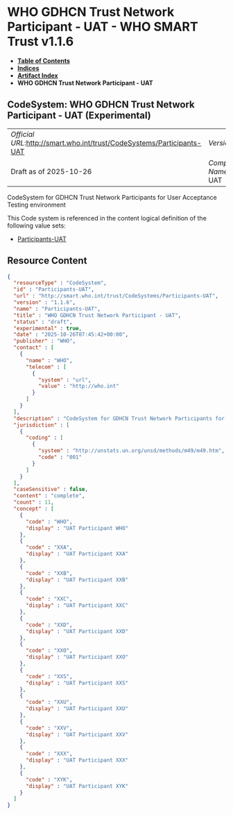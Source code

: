 # WHO GDHCN Trust Network Participant - UAT - WHO SMART Trust v1.1.6

* [**Table of Contents**](toc.md)
* [**Indices**](indices.md)
* [**Artifact Index**](artifacts.md)
* **WHO GDHCN Trust Network Participant - UAT**

## CodeSystem: WHO GDHCN Trust Network Participant - UAT (Experimental) 

| | |
| :--- | :--- |
| *Official URL*:http://smart.who.int/trust/CodeSystems/Participants-UAT | *Version*:1.1.6 |
| Draft as of 2025-10-26 | *Computable Name*:Participants-UAT |

 
CodeSystem for GDHCN Trust Network Participants for User Acceptance Testing environment 

 This Code system is referenced in the content logical definition of the following value sets: 

* [Participants-UAT](ValueSet-Participants-UAT.md)



## Resource Content

```json
{
  "resourceType" : "CodeSystem",
  "id" : "Participants-UAT",
  "url" : "http://smart.who.int/trust/CodeSystems/Participants-UAT",
  "version" : "1.1.6",
  "name" : "Participants-UAT",
  "title" : "WHO GDHCN Trust Network Participant - UAT",
  "status" : "draft",
  "experimental" : true,
  "date" : "2025-10-26T07:45:42+00:00",
  "publisher" : "WHO",
  "contact" : [
    {
      "name" : "WHO",
      "telecom" : [
        {
          "system" : "url",
          "value" : "http://who.int"
        }
      ]
    }
  ],
  "description" : "CodeSystem for GDHCN Trust Network Participants for User Acceptance Testing environment",
  "jurisdiction" : [
    {
      "coding" : [
        {
          "system" : "http://unstats.un.org/unsd/methods/m49/m49.htm",
          "code" : "001"
        }
      ]
    }
  ],
  "caseSensitive" : false,
  "content" : "complete",
  "count" : 11,
  "concept" : [
    {
      "code" : "WHO",
      "display" : "UAT Participant WHO"
    },
    {
      "code" : "XXA",
      "display" : "UAT Participant XXA"
    },
    {
      "code" : "XXB",
      "display" : "UAT Participant XXB"
    },
    {
      "code" : "XXC",
      "display" : "UAT Participant XXC"
    },
    {
      "code" : "XXD",
      "display" : "UAT Participant XXD"
    },
    {
      "code" : "XXO",
      "display" : "UAT Participant XXO"
    },
    {
      "code" : "XXS",
      "display" : "UAT Participant XXS"
    },
    {
      "code" : "XXU",
      "display" : "UAT Participant XXU"
    },
    {
      "code" : "XXV",
      "display" : "UAT Participant XXV"
    },
    {
      "code" : "XXX",
      "display" : "UAT Participant XXX"
    },
    {
      "code" : "XYK",
      "display" : "UAT Participant XYK"
    }
  ]
}

```
